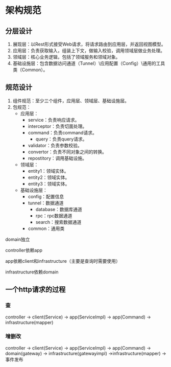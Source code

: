 # 架构规范

## 分层设计

1. 展现层：以Rest形式接受Web请求，将请求路由到应用层，并返回视图模型。
2. 应用层：负责获取输入，组装上下文，做输入校验，调用领域层做业务处理。
3. 领域层：核心业务逻辑，包括了领域服务和领域对象。
4. 基础设施层：包含数据访问通道（Tunnel）\应用配置（Config）\通用的工具类（Common）。

## 规范设计

1. 组件规范：至少三个组件，应用层、领域层、基础设施层。
2. 包规范：
    - 应用层：
      - service：负责响应请求。
      - interceptor：负责切面处理。
      - command：负责command请求。
        - query：负责query请求。
      - validator：负责参数校验。
      - convertor：负责不同对象之间的转换。
      - repostitory：调用基础设施。
    - 领域层：
      - entity1：领域实体。
      - entity2：领域实体。
      - entity3：领域实体。
    - 基础设施层：
      - config：配置信息
      - tunnel：数据通道
        - database：数据库通道
        - rpc：rpc数据通道
        - search：搜索数据通道
      - common：通用类

domain独立

controller依赖app

app依赖client和infrastructure（主要是查询时需要使用）

infrastructure依赖domain

## 一个http请求的过程

### 查

controller -> client(Service) -> app(ServiceImpl) -> app(Command) -> infrastructure(mapper)

### 增删改
controller -> client(Service) -> app(ServiceImpl) -> app(Command) -> domain(gateway) -> infrastructure(gatewayimpl) ->infrastructure(mapper) ->事件发布